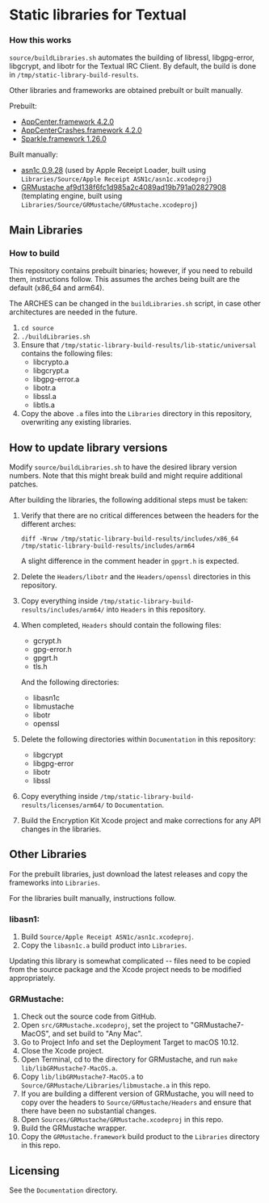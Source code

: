 # Static libraries for Textual

### How this works

`source/buildLibraries.sh` automates the building of libressl, libgpg-error, libgcrypt, and libotr for the Textual IRC Client.
By default, the build is done in `/tmp/static-library-build-results`. 

Other libraries and frameworks are obtained prebuilt or built manually.

Prebuilt:
- [AppCenter.framework 4.2.0](https://github.com/microsoft/appcenter-sdk-apple) 
- [AppCenterCrashes.framework 4.2.0](https://github.com/microsoft/appcenter-sdk-apple)
- [Sparkle.framework 1.26.0](https://github.com/sparkle-project/Sparkle/)

Built manually:
- [asn1c 0.9.28](https://github.com/vlm/asn1c) (used by Apple Receipt Loader, built using `Libraries/Source/Apple Receipt ASN1c/asn1c.xcodeproj`)
- [GRMustache af9d138f6fc1d985a2c4089ad19b791a02827908](https://github.com/groue/GRMustache) (templating engine, built using `Libraries/Source/GRMustache/GRMustache.xcodeproj`)

## Main Libraries

### How to build

This repository contains prebuilt binaries; however, if you need to rebuild them, instructions follow.
This assumes the arches being built are the default (x86_64 and arm64).

The ARCHES can be changed in the `buildLibraries.sh` script, in case other architectures are needed in the future.

1. `cd source`
2. `./buildLibraries.sh`
3. Ensure that `/tmp/static-library-build-results/lib-static/universal` contains the following files:
   - libcrypto.a
   - libgcrypt.a
   - libgpg-error.a
   - libotr.a
   - libssl.a
   - libtls.a
4. Copy the above `.a` files into the `Libraries` directory in this repository, overwriting any existing libraries.


## How to update library versions
Modify `source/buildLibraries.sh` to have the desired library version numbers. Note that this might break build and might require additional patches.

After building the libraries, the following additional steps must be taken:
1. Verify that there are no critical differences between the headers for the different arches:
   
   `diff -Nruw /tmp/static-library-build-results/includes/x86_64 /tmp/static-library-build-results/includes/arm64`
   
   A slight difference in the comment header in `gpgrt.h` is expected.
2. Delete the `Headers/libotr` and the `Headers/openssl` directories in this repository.
3. Copy everything inside `/tmp/static-library-build-results/includes/arm64/` into `Headers` in this repository.
4. When completed, `Headers` should contain the following files:
   - gcrypt.h
   - gpg-error.h
   - gpgrt.h
   - tls.h

   And the following directories:
   - libasn1c
   - libmustache
   - libotr
   - openssl
5. Delete the following directories within `Documentation` in this repository:
   - libgcrypt
   - libgpg-error
   - libotr
   - libssl
6. Copy everything inside `/tmp/static-library-build-results/licenses/arm64/` to `Documentation`.
5. Build the Encryption Kit Xcode project and make corrections for any API changes in the libraries.


## Other Libraries

For the prebuilt libraries, just download the latest releases and copy the frameworks into `Libraries`.

For the libraries built manually, instructions follow.

### libasn1: 

1. Build `Source/Apple Receipt ASN1c/asn1c.xcodeproj`.
2. Copy the `libasn1c.a`  build product into `Libraries`.

Updating this library is somewhat complicated -- files need to be copied from the source package and the Xcode project needs to be modified appropriately.

### GRMustache:

1. Check out the source code from GitHub.
2. Open `src/GRMustache.xcodeproj`, set the project to "GRMustache7-MacOS", and set build to "Any Mac".
3. Go to Project Info and set the Deployment Target to macOS 10.12.
4. Close the Xcode project.
5. Open Terminal, cd to the directory for GRMustache, and run `make lib/libGRMustache7-MacOS.a`.
6. Copy `lib/libGRMustache7-MacOS.a` to `Source/GRMustache/Libraries/libmustache.a` in this repo.
7. If you are building a different version of GRMustache, you will need to copy over the headers to `Source/GRMustache/Headers` and ensure that there have been no substantial changes.
8. Open `Sources/GRMustache/GRMustache.xcodeproj` in this repo.
9. Build the GRMustache wrapper.
10. Copy the `GRMustache.framework` build product to the `Libraries` directory in this repo.

## Licensing

See the `Documentation` directory.
